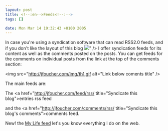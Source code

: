 ```yaml
--- 
layout: post
title: <!--:en-->Feeds<!--:-->
tags: []

date: Mon Mar 14 19:32:43 +0100 2005
---
```

<!--:en-->In case you're using a syndication software that can read RSS2.0 feeds, and if you don't like the layout of this blog <img src="http://jfoucher.com/img/gear_wink.gif alt="<img src="http://jfoucher.com/img/gear_wink.gif alt=";)" />" /> I offer syndication feeds for its content as well as the comments posted on the posts. You can get feeds for the comments on individual posts from the link at the top of the comments section: <br />
<img src="http://jfoucher.com/img/th1.gif alt="Link below coments title" />

The main feeds are: 

The <a href="http://jfoucher.com/feed/rss/ title="Syndicate this blog">entries rss feed</a>

and the <a href="http://jfoucher.com/comments/rss/ title="Syndicate this blog's comments">comments feed</a>.

New! the <a href="http://feeds.jfoucher.com/JonathanFoucher" title="Syndicate mmypublic interventions on the web">My Life feed</a> let's you know everything I do on the web.<!--:-->
